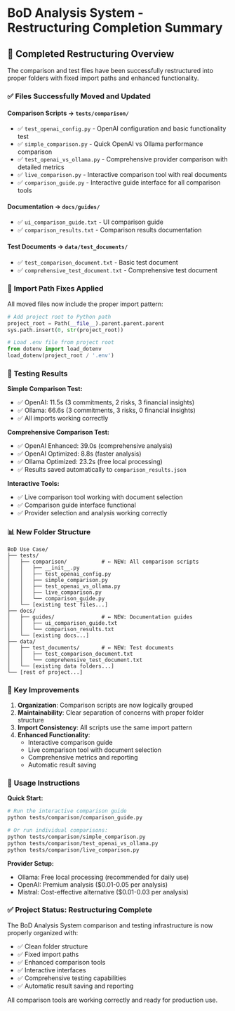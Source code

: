 # BoD Analysis System - Restructuring Completion Summary

## 📁 Completed Restructuring Overview

The comparison and test files have been successfully restructured into proper folders with fixed import paths and enhanced functionality.

### ✅ **Files Successfully Moved and Updated**

#### **Comparison Scripts** → `tests/comparison/`
- ✅ `test_openai_config.py` - OpenAI configuration and basic functionality test
- ✅ `simple_comparison.py` - Quick OpenAI vs Ollama performance comparison  
- ✅ `test_openai_vs_ollama.py` - Comprehensive provider comparison with detailed metrics
- ✅ `live_comparison.py` - Interactive comparison tool with real documents
- ✅ `comparison_guide.py` - Interactive guide interface for all comparison tools

#### **Documentation** → `docs/guides/`
- ✅ `ui_comparison_guide.txt` - UI comparison guide
- ✅ `comparison_results.txt` - Comparison results documentation

#### **Test Documents** → `data/test_documents/`
- ✅ `test_comparison_document.txt` - Basic test document
- ✅ `comprehensive_test_document.txt` - Comprehensive test document

### 🔧 **Import Path Fixes Applied**

All moved files now include the proper import pattern:

```python
# Add project root to Python path
project_root = Path(__file__).parent.parent.parent
sys.path.insert(0, str(project_root))

# Load .env file from project root
from dotenv import load_dotenv
load_dotenv(project_root / '.env')
```

### 🧪 **Testing Results**

**Simple Comparison Test:**
- ✅ OpenAI: 11.5s (3 commitments, 2 risks, 3 financial insights)
- ✅ Ollama: 66.6s (3 commitments, 3 risks, 0 financial insights)
- ✅ All imports working correctly

**Comprehensive Comparison Test:**
- ✅ OpenAI Enhanced: 39.0s (comprehensive analysis)
- ✅ OpenAI Optimized: 8.8s (faster analysis)
- ✅ Ollama Optimized: 23.2s (free local processing)
- ✅ Results saved automatically to `comparison_results.json`

**Interactive Tools:**
- ✅ Live comparison tool working with document selection
- ✅ Comparison guide interface functional
- ✅ Provider selection and analysis working correctly

### 📊 **New Folder Structure**

```
BoD Use Case/
├── tests/
│   ├── comparison/           # ← NEW: All comparison scripts
│   │   ├── __init__.py
│   │   ├── test_openai_config.py
│   │   ├── simple_comparison.py
│   │   ├── test_openai_vs_ollama.py
│   │   ├── live_comparison.py
│   │   └── comparison_guide.py
│   └── [existing test files...]
├── docs/
│   ├── guides/               # ← NEW: Documentation guides
│   │   ├── ui_comparison_guide.txt
│   │   └── comparison_results.txt
│   └── [existing docs...]
├── data/
│   ├── test_documents/       # ← NEW: Test documents
│   │   ├── test_comparison_document.txt
│   │   └── comprehensive_test_document.txt
│   └── [existing data folders...]
└── [rest of project...]
```

### 🎯 **Key Improvements**

1. **Organization**: Comparison scripts are now logically grouped
2. **Maintainability**: Clear separation of concerns with proper folder structure
3. **Import Consistency**: All scripts use the same import pattern
4. **Enhanced Functionality**: 
   - Interactive comparison guide
   - Live comparison tool with document selection
   - Comprehensive metrics and reporting
   - Automatic result saving

### 🚀 **Usage Instructions**

**Quick Start:**
```bash
# Run the interactive comparison guide
python tests/comparison/comparison_guide.py

# Or run individual comparisons:
python tests/comparison/simple_comparison.py
python tests/comparison/test_openai_vs_ollama.py
python tests/comparison/live_comparison.py
```

**Provider Setup:**
- Ollama: Free local processing (recommended for daily use)
- OpenAI: Premium analysis ($0.01-0.05 per analysis)
- Mistral: Cost-effective alternative ($0.01-0.03 per analysis)

### ✅ **Project Status: Restructuring Complete**

The BoD Analysis System comparison and testing infrastructure is now properly organized with:
- ✅ Clean folder structure
- ✅ Fixed import paths
- ✅ Enhanced comparison tools
- ✅ Interactive interfaces
- ✅ Comprehensive testing capabilities
- ✅ Automatic result saving and reporting

All comparison tools are working correctly and ready for production use.

